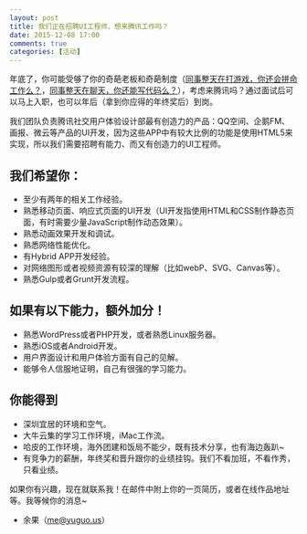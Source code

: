 ```yaml
---
layout: post
title: 我们正在招聘UI工程师，想来腾讯工作吗？
date: 2015-12-08 17:00
comments: true
categories: [活动]
---
```


年底了，你可能受够了你的奇葩老板和奇葩制度（[同事整天在打游戏，你还会拼命工作么？](http://www.v2ex.com/t/241892)，[同事整天在聊天，你还能写代码么？](http://www.v2ex.com/t/241927)），考虑来腾讯吗？通过面试后可以马上入职，也可以年后（拿到你应得的年终奖后）到岗。

<!--more-->

我们团队负责腾讯社交用户体验设计部最有创造力的产品：QQ空间、企鹅FM、画报、微云等产品的UI开发，因为这些APP中有较大比例的功能是使用HTML5来实现，所以我们需要招聘有能力、而又有创造力的UI工程师。

## 我们希望你：

- 至少有两年的相关工作经验。
- 熟悉移动页面、响应式页面的UI开发（UI开发指使用HTML和CSS制作静态页面，有时需要少量JavaScript制作动态效果）。
- 熟悉动画效果开发和调试。
- 熟悉网络性能优化。
- 有Hybrid APP开发经验。
- 对网络图形或者视频资源有较深的理解（比如webP、SVG、Canvas等）。
- 熟悉Gulp或者Grunt开发流程。

## 如果有以下能力，额外加分！

- 熟悉WordPress或者PHP开发，或者熟悉Linux服务器。
- 熟悉iOS或者Android开发。
- 用户界面设计和用户体验方面有自己的见解。
- 能够令人信服地证明，自己有很强的学习能力。

## 你能得到

- 深圳宜居的环境和空气。
- 大牛云集的学习工作环境，iMac工作流。
- 哈皮的工作环境，海外团建和饭局不能少，既有技术分享，也有海边轰趴~
- 有竞争力的薪酬，年终奖和晋升跟你的业绩挂钩。我们不看加班，不看作秀，只看业绩。

如果你有兴趣，现在就联系我！在邮件中附上你的一页简历，或者在线作品地址等。我等候你的消息~


- 余果（me@yuguo.us）